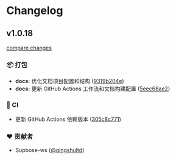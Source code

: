 # Changelog


## v1.0.18

[compare changes](https://github.com/supbose/vitepress-template/compare/v1.0.18-beta.6...v1.0.18)

### 📦 打包

- **docs:** 优化文档项目配置和结构 ([9319b204e](https://github.com/supbose/vitepress-template/commit/9319b204e))
- **docs:** 更新 GitHub Actions 工作流和文档构建配置 ([5eec68ae2](https://github.com/supbose/vitepress-template/commit/5eec68ae2))

### 🤖 CI

- 更新 GitHub Actions 依赖版本 ([305c8c771](https://github.com/supbose/vitepress-template/commit/305c8c771))

### ❤️ 贡献者

- Supbose-ws ([@qingshultd](http://github.com/qingshultd))

